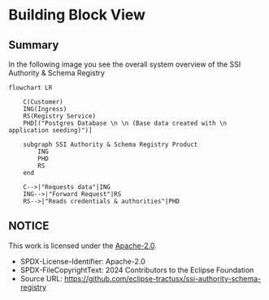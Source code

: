 # Building Block View

## Summary

In the following image you see the overall system overview of the SSI Authority & Schema Registry

```mermaid
flowchart LR

    C(Customer)
    ING(Ingress)
    RS(Registry Service)
    PHD[("Postgres Database \n \n (Base data created with \n application seeding)")]

    subgraph SSI Authority & Schema Registry Product
        ING
        PHD
        RS
    end

    C-->|"Requests data"|ING
    ING-->|"Forward Request"|RS
    RS-->|"Reads credentials & authorities"|PHD

```

## NOTICE

This work is licensed under the [Apache-2.0](https://www.apache.org/licenses/LICENSE-2.0).

- SPDX-License-Identifier: Apache-2.0
- SPDX-FileCopyrightText: 2024 Contributors to the Eclipse Foundation
- Source URL: <https://github.com/eclipse-tractusx/ssi-authority-schema-registry>
